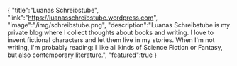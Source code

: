 {
    "title":"Luanas Schreibstube",
    "link":"https://luanasschreibstube.wordpress.com",
    "image":"/img/schreibstube.png",
    "description":"Luanas Schreibstube is my private blog where I collect thoughts about books and writing. I love to invent fictional characters and let them live in my stories. When I'm not writing, I'm probably reading: I like all kinds of Science Fiction or Fantasy, but also contemporary literature.",
    "featured":true
}
